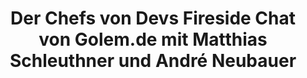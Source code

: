 ---
layout: post
title:  "Der Chefs von Devs Fireside Chat von Golem.de mit Matthias Schleuthner und André Neubauer"
language: German
type: Talk
tags:
content_pieces: 
    - type: youtube
      url: https://www.youtube.com/embed/8ChkIHZ0Ll8
---